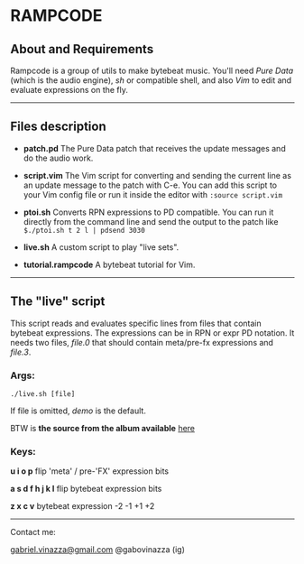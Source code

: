 # RAMPCODE

## About and Requirements

Rampcode is a group of utils to make bytebeat music.  You'll need *Pure Data* (which is the audio engine), *sh* or compatible shell, and also *Vim* to edit and evaluate expressions on the fly.

---

## Files description

+ **patch.pd** The Pure Data patch that receives the update messages and do the audio work.

+ **script.vim** The Vim script for converting and sending the current line as an update message to the patch with C-e.  You can add this script to your Vim config file or run it inside the editor with `:source script.vim`

+ **ptoi.sh** Converts RPN expressions to PD compatible.  You can run it directly from the command line and send the output to the patch like `$./ptoi.sh t 2 l | pdsend 3030`

+ **live.sh** A custom script to play "live sets".

+ **tutorial.rampcode** A bytebeat tutorial for Vim. 

---

## The "live" script
This script reads and evaluates specific lines from files that contain bytebeat expressions.  The expressions can be in RPN or expr PD notation.  It needs two files, *file.0* that should contain meta/pre-fx expressions and *file.3*.

### Args:
`./live.sh [file]`

If file is omitted, *demo* is the default.

BTW is **the source from the album available** [here](https://gede1.bandcamp.com)

### Keys:
**u i o p** flip 'meta' / pre-'FX' expression bits

**a s d f  h j k l** flip bytebeat expression bits

**z x c v** bytebeat expression -2 -1 +1 +2

---

Contact me:

gabriel.vinazza@gmail.com
@gabovinazza (ig)
